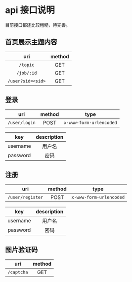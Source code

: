 # api 接口说明

目前接口都还比较粗糙，待完善。

## 首页展示主题内容

|uri|method|
|:-:|:-:|
|`/topic`|GET|
|`/job/:id`|GET|
|`/user?sid=<sid>`|GET|

## 登录

|uri|method|type|
|:-:|:-:|:-:|
|`/user/login`|POST|`x-www-form-urlencoded`|

|key|description|
|:-:|:-:|
|username|用户名|
|password|密码|

## 注册

|uri|method|type|
|:-:|:-:|:-:|
|`/user/register`|POST|`x-www-form-urlencoded`|

|key|description|
|:-:|:-:|
|username|用户名|
|password|密码|

## 图片验证码

|uri|method|
|:-:|:-:|
|`/captcha`|GET|
